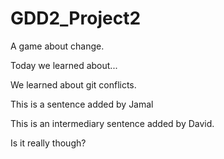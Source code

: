 # GDD2_Project2

A game about change.

Today we learned about... 

We learned about git conflicts.

This is a sentence added by Jamal

This is an intermediary sentence added by David.

Is it really though?
